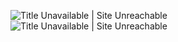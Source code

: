 ![Title Unavailable \| Site Unreachable](https://x.com/macopeninsutaba/status/1952867715045105786?s=46)
![Title Unavailable \| Site Unreachable](https://x.com/7_eito_7/status/1952985915032519152?s=46)
